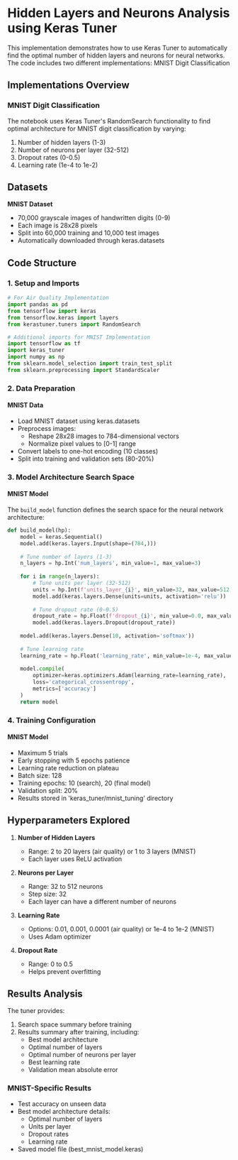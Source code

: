 # Hidden Layers and Neurons Analysis using Keras Tuner

This implementation demonstrates how to use Keras Tuner to automatically find the optimal number of hidden layers and neurons for neural networks. The code includes two different implementations:
MNIST Digit Classification

## Implementations Overview

### MNIST Digit Classification

The notebook uses Keras Tuner's RandomSearch functionality to find optimal architecture for MNIST digit classification by varying:
1. Number of hidden layers (1-3)
2. Number of neurons per layer (32-512)
3. Dropout rates (0-0.5)
4. Learning rate (1e-4 to 1e-2)

## Datasets
**MNIST Dataset**
   - 70,000 grayscale images of handwritten digits (0-9)
   - Each image is 28x28 pixels
   - Split into 60,000 training and 10,000 test images
   - Automatically downloaded through keras.datasets

## Code Structure

### 1. Setup and Imports
```python
# For Air Quality Implementation
import pandas as pd
from tensorflow import keras
from tensorflow.keras import layers
from kerastuner.tuners import RandomSearch

# Additional imports for MNIST Implementation
import tensorflow as tf
import keras_tuner
import numpy as np
from sklearn.model_selection import train_test_split
from sklearn.preprocessing import StandardScaler
```

### 2. Data Preparation

#### MNIST Data
- Load MNIST dataset using keras.datasets
- Preprocess images:
  - Reshape 28x28 images to 784-dimensional vectors
  - Normalize pixel values to [0-1] range
- Convert labels to one-hot encoding (10 classes)
- Split into training and validation sets (80-20%)

### 3. Model Architecture Search Space

#### MNIST Model

The `build_model` function defines the search space for the neural network architecture:

```python
def build_model(hp):
    model = keras.Sequential()
    model.add(keras.layers.Input(shape=(784,)))
    
    # Tune number of layers (1-3)
    n_layers = hp.Int('num_layers', min_value=1, max_value=3)
    
    for i in range(n_layers):
        # Tune units per layer (32-512)
        units = hp.Int(f'units_layer_{i}', min_value=32, max_value=512, step=32)
        model.add(keras.layers.Dense(units=units, activation='relu'))
        
        # Tune dropout rate (0-0.5)
        dropout_rate = hp.Float(f'dropout_{i}', min_value=0.0, max_value=0.5, step=0.1)
        model.add(keras.layers.Dropout(dropout_rate))
    
    model.add(keras.layers.Dense(10, activation='softmax'))
    
    # Tune learning rate
    learning_rate = hp.Float('learning_rate', min_value=1e-4, max_value=1e-2, sampling='log')
    
    model.compile(
        optimizer=keras.optimizers.Adam(learning_rate=learning_rate),
        loss='categorical_crossentropy',
        metrics=['accuracy']
    )
    return model
```

### 4. Training Configuration

#### MNIST Model
- Maximum 5 trials
- Early stopping with 5 epochs patience
- Learning rate reduction on plateau
- Batch size: 128
- Training epochs: 10 (search), 20 (final model)
- Validation split: 20%
- Results stored in 'keras_tuner/mnist_tuning' directory

## Hyperparameters Explored

1. **Number of Hidden Layers**
   - Range: 2 to 20 layers (air quality) or 1 to 3 layers (MNIST)
   - Each layer uses ReLU activation

2. **Neurons per Layer**
   - Range: 32 to 512 neurons
   - Step size: 32
   - Each layer can have a different number of neurons

3. **Learning Rate**
   - Options: 0.01, 0.001, 0.0001 (air quality) or 1e-4 to 1e-2 (MNIST)
   - Uses Adam optimizer

4. **Dropout Rate**
   - Range: 0 to 0.5
   - Helps prevent overfitting

## Results Analysis

The tuner provides:
1. Search space summary before training
2. Results summary after training, including:
   - Best model architecture
   - Optimal number of layers
   - Optimal number of neurons per layer
   - Best learning rate
   - Validation mean absolute error

### MNIST-Specific Results
- Test accuracy on unseen data
- Best model architecture details:
  - Optimal number of layers
  - Units per layer
  - Dropout rates
  - Learning rate
- Saved model file (best_mnist_model.keras)

